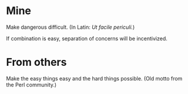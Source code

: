 
# Mine

Make dangerous difficult. (In Latin: _Ut facile periculi._)

If combination is easy, separation of concerns will be incentivized. 


# From others

Make the easy things easy and the hard things possible. (Old motto from the Perl community.)


